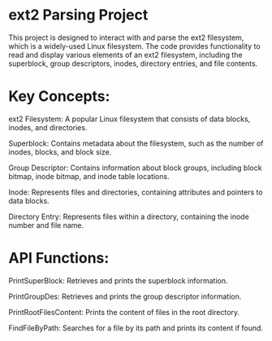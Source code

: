 # ext2 Parsing Project
This project is designed to interact with and parse the ext2 filesystem, which is a widely-used Linux filesystem. The code provides functionality to read and display various elements of an ext2 filesystem, including the superblock, group descriptors, inodes, directory entries, and file contents.

# Key Concepts:

ext2 Filesystem: A popular Linux filesystem that consists of data blocks, inodes, and directories.

Superblock: Contains metadata about the filesystem, such as the number of inodes, blocks, and block size.

Group Descriptor: Contains information about block groups, including block bitmap, inode bitmap, and inode table locations.

Inode: Represents files and directories, containing attributes and pointers to data blocks.

Directory Entry: Represents files within a directory, containing the inode number and file name.

# API Functions:

PrintSuperBlock: Retrieves and prints the superblock information.

PrintGroupDes: Retrieves and prints the group descriptor information.

PrintRootFilesContent: Prints the content of files in the root directory.

FindFileByPath: Searches for a file by its path and prints its content if found.
